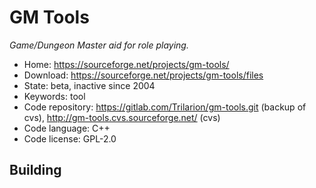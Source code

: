 # GM Tools

_Game/Dungeon Master aid for role playing._

- Home: https://sourceforge.net/projects/gm-tools/
- Download: https://sourceforge.net/projects/gm-tools/files
- State: beta, inactive since 2004
- Keywords: tool
- Code repository: https://gitlab.com/Trilarion/gm-tools.git (backup of cvs), http://gm-tools.cvs.sourceforge.net/ (cvs)
- Code language: C++
- Code license: GPL-2.0

## Building

